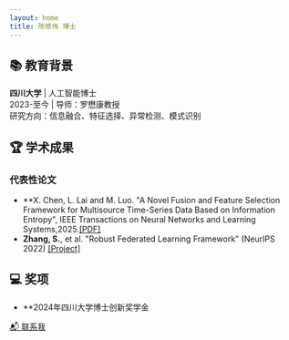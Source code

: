 ```yaml
---
layout: home
title: 陈修伟 博士
---
```


## 📚 教育背景
**四川大学** | 人工智能博士  
2023-至今 | 导师：罗懋康教授  
研究方向：信息融合、特征选择、异常检测、模式识别

## 🏆 学术成果
### 代表性论文
- **X. Chen, L. Lai and M. Luo. "A Novel Fusion and Feature Selection Framework for Multisource Time-Series Data Based on Information Entropy", IEEE Transactions on Neural Networks and Learning Systems,2025.[[PDF]](link)
- **Zhang, S.**, et al. "Robust Federated Learning Framework" (NeurIPS 2022) [[Project]](link)

## 💻 奖项
- **2024年四川大学博士创新奖学金


[📬 联系我](mailto:xiuweichen1998@163.com)
